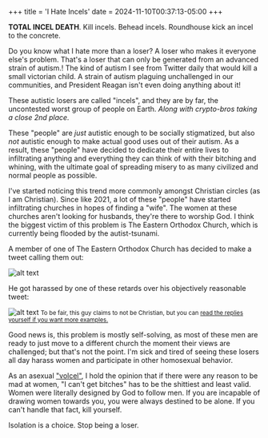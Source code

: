 +++
title = 'I Hate Incels'
date = 2024-11-10T00:37:13-05:00
+++

**TOTAL INCEL DEATH**. Kill incels. Behead incels. Roundhouse kick an incel to the concrete.

Do you know what I hate more than a loser? A loser who makes it everyone else's problem. That's a loser that can only be generated from an advanced strain of autism.! The kind of autism I see from Twitter daily that would kill a small victorian child. A strain of autism plaguing unchallenged in our communities, and President Reagan isn't even doing anything about it!

These autistic losers are called "incels", and they are by far, the uncontested worst group of people on Earth. *Along with crypto-bros taking a close 2nd place.*

These "people" are *just* autistic enough to be socially stigmatized, but also *not* autistic enough to make actual good uses out of their autism. As a result, these "people" have decided to dedicate their entire lives to infiltrating anything and everything they can think of with their bitching and whining, with the ultimate goal of spreading misery to as many civilized and normal people as possible.

I've started noticing this trend more commonly amongst Christian circles (as I am Christian). Since like 2021, a lot of these "people" have started infiltrating churches in hopes of finding a "wife". The women at these churches aren't looking for husbands, they're there to worship God. I think the biggest victim of this problem is The Eastern Orthodox Church, which is currently being flooded by the autist-tsunami.

A member of one of The Eastern Orthodox Church has decided to make a tweet calling them out:

![alt text](/images/i-hate-incels/image.png)

He got harassed by one of these retards over his objectively reasonable tweet:

![alt text](/images/i-hate-incels/image-2.png)
<small>To be fair, this guy claims to not be Christian, but you can <a href="https://x.com/AudioScribeOW/status/1855022430026334378">read the replies yourself if you want more examples.</a></small>

Good news is, this problem is mostly self-solving, as most of these men are ready to just move to a different church the moment their views are challenged; but that's not the point. I'm sick and tired of seeing these losers all day harass women and participate in other homosexual behavior.

As an asexual ["volcel"](https://en.wiktionary.org/wiki/volcel), I hold the opinion that if there were any reason to be mad at women, "I can't get bitches" has to be the shittiest and least valid. Women were literally designed by God to follow men. If you are incapable of drawing women towards you, you were always destined to be alone. If you can't handle that fact, kill yourself.

Isolation is a choice. Stop being a loser.
